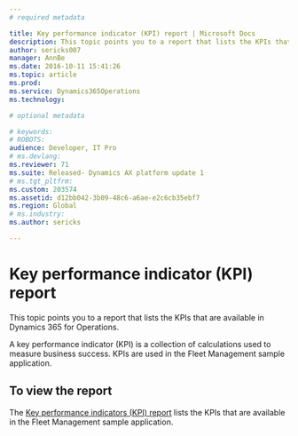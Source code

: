 ```yaml
---
# required metadata

title: Key performance indicator (KPI) report | Microsoft Docs
description: This topic points you to a report that lists the KPIs that are available in Dynamics 365 for Operations.
author: sericks007
manager: AnnBe
ms.date: 2016-10-11 15:41:26
ms.topic: article
ms.prod: 
ms.service: Dynamics365Operations
ms.technology: 

# optional metadata

# keywords: 
# ROBOTS: 
audience: Developer, IT Pro
# ms.devlang: 
ms.reviewer: 71
ms.suite: Released- Dynamics AX platform update 1
# ms.tgt_pltfrm: 
ms.custom: 203574
ms.assetid: d12bb042-3b09-48c6-a6ae-e2c6cb35ebf7
ms.region: Global
# ms.industry: 
ms.author: sericks

---
```


# Key performance indicator (KPI) report

This topic points you to a report that lists the KPIs that are available in Dynamics 365 for Operations.

A key performance indicator (KPI) is a collection of calculations used to measure business success. KPIs are used in the Fleet Management sample application.

## To view the report
The [Key performance indicators (KPI) report](https://mbs.microsoft.com/customersource/northamerica/AX/downloads/reports/axtechrefrep) lists the KPIs that are available in the Fleet Management sample application.

